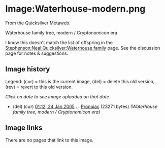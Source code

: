 
# Image:Waterhouse-modern.png

From the Quicksilver Metaweb.

Waterhouse family tree, modern / Cryptonomicon era

I know this doesn't match the list of offspring in the [Stephenson:Neal:Quicksilver:Waterhouse family](/stephenson-neal-quicksilver-waterhouse-family) page. See the discussion page for notes & suggestions.

## Image history


Legend: (cur) = this is the current image, (del) = delete
this old version, (rev) = revert to this old version.
  
*Click on date to see image uploaded on that date*.
* (del) (cur) [01:12, 24 Jan 2005](/wiki-upload-8-85-waterhouse-modern-png) . . [Pronoiac](/user-pronoiac) (23271 bytes) *(Waterhouse family tree, modern / Cryptonomicon era)*


## Image links


There are no pages that link to this image.
